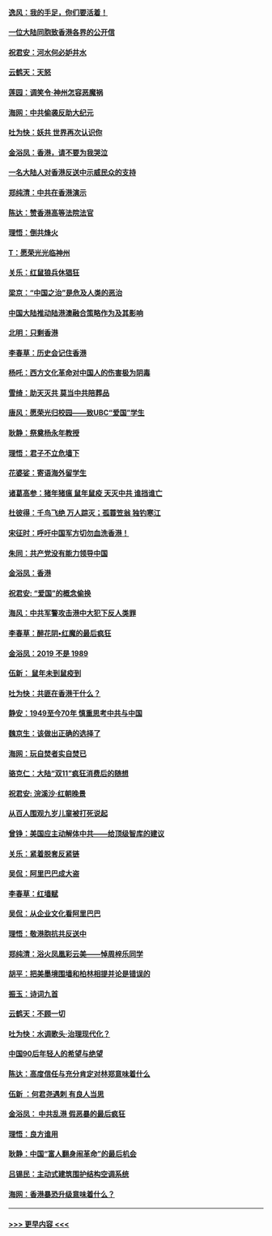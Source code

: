 #### [逸风：我的手足，你们要活着！](../pages/nsc993/n11676352.md?t=11241133) 
#### [一位大陆同胞致香港各界的公开信](../pages/nsc993/n11675761.md?t=11241133) 
#### [祝君安：河水何必妒井水](../pages/nsc993/n11675746.md?t=11241133) 
#### [云鹤天：天怒](../pages/nsc993/n11675718.md?t=11241133) 
#### [莲园：调笑令‧神州怎容恶魔祸](../pages/nsc993/n11675648.md?t=11241133) 
#### [海网：中共偷袭反助大纪元](../pages/nsc993/n11673515.md?t=11241133) 
#### [吐为快：妖共 世界再次认识你](../pages/nsc993/n11673506.md?t=11241133) 
#### [金浴凤：香港，请不要为我哭泣](../pages/nsc993/n11673248.md?t=11241133) 
#### [一名大陆人对香港反送中示威民众的支持](../pages/nsc993/n11672615.md?t=11241133) 
#### [郑纯清：中共在香港演示](../pages/nsc993/n11670539.md?t=11241133) 
#### [陈达：赞香港高等法院法官](../pages/nsc993/n11669542.md?t=11241133) 
#### [理悟：倒共烽火](../pages/nsc993/n11668844.md?t=11241133) 
#### [T：愿荣光光临神州](../pages/nsc993/n11668421.md?t=11241133) 
#### [关乐：红鼠狼兵休猖狂](../pages/nsc993/n11668378.md?t=11241133) 
#### [梁京：“中国之治”是危及人类的恶治](../pages/nsc993/n11668328.md?t=11241133) 
#### [中国大陆推动陆港澳融合策略作为及其影响](../pages/nsc993/n11668157.md?t=11241133) 
#### [北明：只剩香港](../pages/nsc993/n11668002.md?t=11241133) 
#### [李春草：历史会记住香港](../pages/nsc993/n11667927.md?t=11241133) 
#### [杨吒：西方文化革命对中国人的伤害极为阴毒](../pages/nsc993/n11664521.md?t=11241133) 
#### [雪绮：助天灭共 莫当中共陪葬品](../pages/nsc993/n11662650.md?t=11241133) 
#### [唐风：愿荣光归校园——致UBC“爱国”学生](../pages/nsc993/n11662194.md?t=11241133) 
#### [耿静：祭奠杨永年教授](../pages/nsc993/n11662514.md?t=11241133) 
#### [理悟：君子不立危墙下](../pages/nsc993/n11662172.md?t=11241133) 
#### [花婆娑：寄语海外留学生](../pages/nsc993/n11662121.md?t=11241133) 
#### [诸葛高参：猪年猪瘟 鼠年鼠疫 天灭中共 谁挡谁亡](../pages/nsc993/n11661980.md?t=11241133) 
#### [杜彼得：千鸟飞绝 万人踪灭；孤蓑笠翁 独钓寒江](../pages/nsc993/n11661170.md?t=11241133) 
#### [宋征时：呼吁中国军方切勿血洗香港！](../pages/nsc993/n11415318.md?t=11241133) 
#### [朱同：共产党没有能力领导中国](../pages/nsc993/n11660421.md?t=11241133) 
#### [金浴凤：香港](../pages/nsc993/n11660419.md?t=11241133) 
#### [祝君安: “爱国”的概念偷换](../pages/nsc993/n11659706.md?t=11241133) 
#### [海风：中共军警攻击港中大犯下反人类罪](../pages/nsc993/n11659632.md?t=11241133) 
#### [李春草：醉花阴•红魔的最后疯狂](../pages/nsc993/n11659287.md?t=11241133) 
#### [金浴凤：2019 不是 1989](../pages/nsc993/n11657663.md?t=11241133) 
#### [伍新： 鼠年未到鼠疫到](../pages/nsc993/n11655098.md?t=11241133) 
#### [吐为快：共匪在香港干什么？](../pages/nsc993/n11654891.md?t=11241133) 
#### [静安：1949至今70年 慎重思考中共与中国](../pages/nsc993/n11651244.md?t=11241133) 
#### [魏京生：该做出正确的选择了](../pages/nsc993/n11653084.md?t=11241133) 
#### [海网：玩自焚者实自焚已](../pages/nsc993/n11652423.md?t=11241133) 
#### [骆克仁：大陆“双11”疯狂消费后的随想](../pages/nsc993/n11652305.md?t=11241133) 
#### [祝君安: 浣溪沙·红朝晚景](../pages/nsc993/n11652258.md?t=11241133) 
#### [从百人围观九岁儿童被打死说起](../pages/nsc993/n11651030.md?t=11241133) 
#### [曾铮：美国应主动解体中共——给顶级智库的建议](../pages/nsc993/n11649888.md?t=11241133) 
#### [关乐：紧着脱套反紧链](../pages/nsc993/n11649069.md?t=11241133) 
#### [吴侃：阿里巴巴成大盗](../pages/nsc993/n11645523.md?t=11241133) 
#### [李春草：红墙赋](../pages/nsc993/n11646389.md?t=11241133) 
#### [吴侃：从企业文化看阿里巴巴](../pages/nsc993/n11645476.md?t=11241133) 
#### [理悟：敬港胞抗共反送中](../pages/nsc993/n11645466.md?t=11241133) 
#### [郑纯清：浴火凤凰彩云美——悼周梓乐同学](../pages/nsc993/n11645155.md?t=11241133) 
#### [胡平：把美墨境围墙和柏林相提并论是错误的](../pages/nsc993/n11645134.md?t=11241133) 
#### [振玉：诗词九首](../pages/nsc993/n11644081.md?t=11241133) 
#### [云鹤天：不顾一切](../pages/nsc993/n11643508.md?t=11241133) 
#### [吐为快：水调歌头·治理现代化？](../pages/nsc993/n11643485.md?t=11241133) 
#### [中国90后年轻人的希望与绝望](../pages/nsc993/n11642317.md?t=11241133) 
#### [陈达：高度信任与充分肯定对林郑意味着什么](../pages/nsc993/n11641441.md?t=11241133) 
#### [伍新 ：何君尧遇刺 有良人当思](../pages/nsc993/n11641503.md?t=11241133) 
#### [金浴凤： 中共乱港  假恶暴的最后疯狂](../pages/nsc993/n11641495.md?t=11241133) 
#### [理悟：良方谁用](../pages/nsc993/n11641463.md?t=11241133) 
#### [耿静：中国“富人翻身闹革命”的最后机会](../pages/nsc993/n11640655.md?t=11241133) 
#### [吕锡民：主动式建筑围护结构空调系统](../pages/nsc993/n11640168.md?t=11241133) 
#### [海网：香港暴恐升级意味着什么？](../pages/nsc993/n11635904.md?t=11241133) 

----
#### [ >>> 更早内容 <<< ](../indexes/nsc993-earlier.md)
